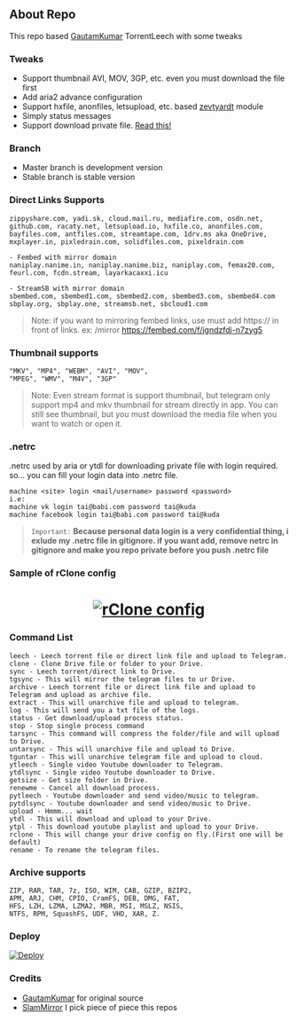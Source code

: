 ## About Repo
This repo based [GautamKumar](https://github.com/gautamajay52/TorrentLeech-Gdrive) TorrentLeech with some tweaks

### Tweaks
- Support thumbnail AVI, MOV, 3GP, etc. even you must download the file first
- Add aria2 advance configuration
- Support hxfile, anonfiles, letsupload, etc. based [zevtyardt](https://github.com/zevtyardt/lk21) module
- Simply status messages
- Support download private file. [Read this!](https://github.com/Manssizz/CendrawasihLeech/#.netrc) 

### Branch
- Master branch is development version
- Stable branch is stable version

### Direct Links Supports
```
zippyshare.com, yadi.sk, cloud.mail.ru, mediafire.com, osdn.net, 
github.com, racaty.net, letsupload.io, hxfile.co, anonfiles.com,
bayfiles.com, antfiles.com, streamtape.com, 1drv.ms aka OneDrive,
mxplayer.in, pixledrain.com, solidfiles.com, pixeldrain.com

- Fembed with mirror domain
naniplay.nanime.in, naniplay.nanime.biz, naniplay.com, femax20.com,
feurl.com, fcdn.stream, layarkacaxxi.icu

- StreamSB with mirror domain
sbembed.com, sbembed1.com, sbembed2.com, sbembed3.com, sbembed4.com
sbplay.org, sbplay.one, streamsb.net, sbcloud1.com
```
> Note: if you want to mirroring fembed links, use must add https:// in front of links. ex: /mirror https://fembed.com/f/jgndzfdj-n7zyg5
### Thumbnail supports
```
"MKV", "MP4", "WEBM", "AVI", "MOV", 
"MPEG", "WMV", "M4V", "3GP"
```
> Note: Even stream format is support thumbnail, but telegram only support mp4 and mkv thumbnail for stream directly in app. You can still see thumbnail, but you must download the media file when you want to watch or open it.
### .netrc
.netrc used by aria or ytdl for downloading private file with login required. so... you can fill your login data into .netrc file. 
```
machine <site> login <mail/username> password <password>
i.e: 
machine vk login tai@babi.com password tai@kuda
machine facebook login tai@babi.com password tai@kuda
```
> `Important:` **Because personal data login is a very confidential thing, i exlude my .netrc file in gitignore. if you want add, remove netrc in gitignore and  make you repo private before you push .netrc file** 
### Sample of rClone config
<h1 align="center">
  <a href="https://github.com/Manssizz/CendrawasihLeech"><img src="https://raw.githubusercontent.com/Manssizz/CendrawasihLeech/master/rclone.jpg" alt="rClone config"></a>
</h1>

### Command List
```
leech - Leech torrent file or direct link file and upload to Telegram.
clone - Clone Drive file or folder to your Drive.
sync - Leech torrent/direct link to Drive.
tgsync - This will mirror the telegram files to ur Drive.
archive - Leech torrent file or direct link file and upload to Telegram and upload as archive file.
extract - This will unarchive file and upload to telegram.
log - This will send you a txt file of the logs.
status - Get download/upload process status. 
stop - Stop single process command 
tarsync - This command will compress the folder/file and will upload to Drive.
untarsync - This will unarchive file and upload to Drive.
tguntar - This will unarchive telegram file and upload to cloud.
ytleech - Single video Youtube downloader to Telegram.
ytdlsync - Single video Youtube downloader to Drive.
getsize - Get size folder in Drive.
renewme - Cancel all download process.
pytleech - Youtube downloader and send video/music to telegram.
pytdlsync - Youtube downloader and send video/music to Drive.
upload - Hmmm... wait
ytdl - This will download and upload to your Drive.
ytpl - This download youtube playlist and upload to your Drive.
rclone - This will change your drive config on fly.(First one will be default)
rename - To rename the telegram files.
```

### Archive supports
```
ZIP, RAR, TAR, 7z, ISO, WIM, CAB, GZIP, BZIP2, 
APM, ARJ, CHM, CPIO, CramFS, DEB, DMG, FAT, 
HFS, LZH, LZMA, LZMA2, MBR, MSI, MSLZ, NSIS, 
NTFS, RPM, SquashFS, UDF, VHD, XAR, Z.
```

### Deploy
[![Deploy](https://www.herokucdn.com/deploy/button.svg)](https://heroku.com/deploy?template=https://github.com/Manssizz/CendrawasihLeech/tree/stable)

### Credits
* [GautamKumar](https://github.com/gautamajay52/TorrentLeech-Gdrive) for original source
* [SlamMirror](https://github.com/breakdowns/slam-mirrorbot) I pick piece of piece this repos